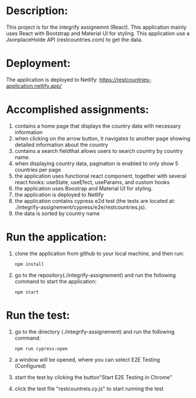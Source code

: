 # Description:

This project is for the integrify assignemnt (React). This application mainly uses React with Bootstrap and Material UI for styling. This application use a JsonplaceHolde API (restcountries.com) to get the data.

# Deployment:

The application is deployed to Netlify: https://restcountries-application.netlify.app/

# Accomplished assignments:

1. contains a home page that displays the country data with necessary information
2. when clicking on the arrow button, it navigates to another page showing detailed information about the country
3. contains a search fieldthat allows users to search country by country name.
4. when displaying country data, pagination is enabled to only show 5 countries per page
5. the application uses functional react component, together with several react hooks: useState, useEfect, useParams, and custom hooks
6. the application uses Boostrap and Material UI for styling.
7. the application is deployed to Netlify
8. the application contains cypress e2d test (the tests are located at: ./integrify-assignement/cypress/e2e/restcountries.js).
9. the data is sorted by country name

# Run the application:

1.  clone the application from github to your local machine, and then run:

        npm install

2.  go to the repository(./integrify-assignement) and run the following command to start the application:

        npm start

# Run the test:

1.  go to the directory (./integrify-assignement) and run the following command:

        npm run cypress:open

2.  a window will be opened, where you can select E2E Testing (Configured)
3.  start the test by clicking the button"Start E2E Testing in Chrome"
4.  click the test file "restcountreis.cy.js" to start running the test
